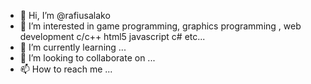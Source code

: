 - 👋 Hi, I’m @rafiusalako
- 👀 I’m interested in game programming, graphics programming , web development c/c++ html5 javascript c# etc...
- 🌱 I’m currently learning ...
- 💞️ I’m looking to collaborate on ...
- 📫 How to reach me ...

<!---
rafiusalako/rafiusalako is a ✨ special ✨ repository because its `README.md` (this file) appears on your GitHub profile.
You can click the Preview link to take a look at your changes.
--->
